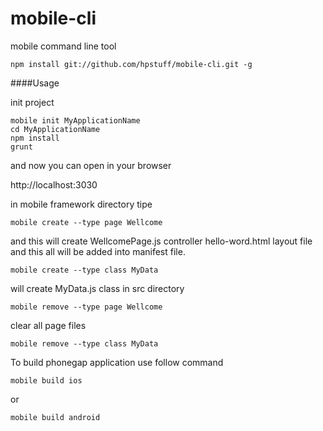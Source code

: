 mobile-cli
==========

mobile command line tool
```
npm install git://github.com/hpstuff/mobile-cli.git -g
```
####Usage

init project

```
mobile init MyApplicationName
cd MyApplicationName
npm install
grunt
```

and now you can open in your browser

http://localhost:3030


in mobile framework directory tipe
```
mobile create --type page Wellcome
```
and this will create WellcomePage.js controller hello-word.html layout file and this all will be added into manifest file.
```
mobile create --type class MyData
```
will create MyData.js class in src directory
```
mobile remove --type page Wellcome
```
clear all page files
```
mobile remove --type class MyData
```

To build phonegap application use follow command
```
mobile build ios
```
or
```
mobile build android
```
